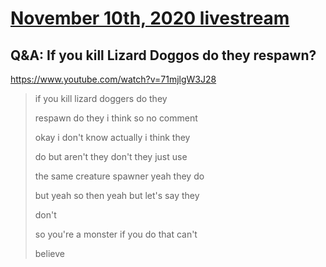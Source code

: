 # [November 10th, 2020 livestream](../2020-11-10.md)
## Q&A: If you kill Lizard Doggos do they respawn?
https://www.youtube.com/watch?v=71mjlgW3J28
> if you kill lizard doggers do they
> 
> respawn do they i think so no comment
> 
> okay i don't know actually i think they
> 
> do but aren't they don't they just use
> 
> the same creature spawner yeah they do
> 
> but yeah so then yeah but let's say they
> 
> don't
> 
> so you're a monster if you do that can't
> 
> believe
> 
